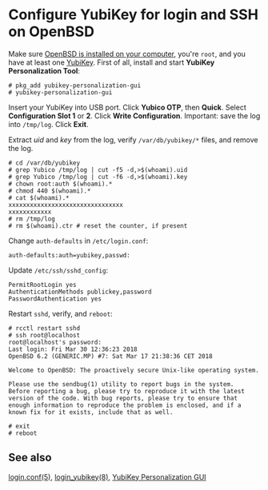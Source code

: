 # Configure YubiKey for login and SSH on OpenBSD

Make sure [OpenBSD is installed on your computer](/openbsd/install.html),
you're `root`, and you have at least one
[YubiKey](https://www.yubico.com/store/). First of all, install and start
**YubiKey Personalization Tool**:

    # pkg_add yubikey-personalization-gui
    # yubikey-personalization-gui

Insert your YubiKey into USB port. Click **Yubico OTP**, then **Quick**.
Select **Configuration Slot 1** or **2**. Click **Write Configuration**.
Important: save the log into `/tmp/log`. Click **Exit**.

Extract _uid_ and _key_ from the log, verify `/var/db/yubikey/*` files, and
remove the log.

    # cd /var/db/yubikey
    # grep Yubico /tmp/log | cut -f5 -d,>$(whoami).uid
    # grep Yubico /tmp/log | cut -f6 -d,>$(whoami).key
    # chown root:auth $(whoami).*
    # chmod 440 $(whoami).*
    # cat $(whoami).*
    xxxxxxxxxxxxxxxxxxxxxxxxxxxxxxxx
    xxxxxxxxxxxx
    # rm /tmp/log
    # rm $(whoami).ctr # reset the counter, if present

Change `auth-defaults` in `/etc/login.conf`:

    auth-defaults:auth=yubikey,passwd:

Update `/etc/ssh/sshd_config`:

    PermitRootLogin yes
    AuthenticationMethods publickey,password
    PasswordAuthentication yes

Restart `sshd`, verify, and `reboot`:

    # rcctl restart sshd
    # ssh root@localhost
    root@localhost's password:
    Last login: Fri Mar 30 12:36:23 2018
    OpenBSD 6.2 (GENERIC.MP) #7: Sat Mar 17 21:38:36 CET 2018

    Welcome to OpenBSD: The proactively secure Unix-like operating system.

    Please use the sendbug(1) utility to report bugs in the system.
    Before reporting a bug, please try to reproduce it with the latest
    version of the code. With bug reports, please try to ensure that
    enough information to reproduce the problem is enclosed, and if a
    known fix for it exists, include that as well.

    # exit
    # reboot

## See also

[login.conf(5)](http://man.openbsd.com/login.conf.5),
[login_yubikey(8)](http://man.openbsd.com/login_yubikey.8),
[YubiKey Personalization GUI](https://github.com/Yubico/yubikey-personalization-gui)
